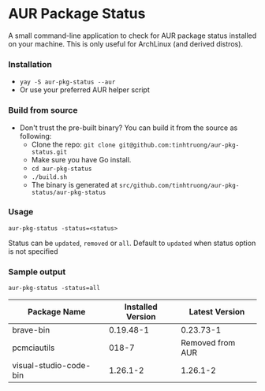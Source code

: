 # AUR Package Status #

A small command-line application to check for AUR package status installed on your machine.
This is only useful for ArchLinux (and derived distros).

### Installation ###

* `yay -S aur-pkg-status --aur`
* Or use your preferred AUR helper script

### Build from source ###
* Don't trust the pre-built binary? You can build it from the source as following:
  * Clone the repo: `git clone git@github.com:tinhtruong/aur-pkg-status.git`
  * Make sure you have Go install.
  * `cd aur-pkg-status`
  * `./build.sh`
  * The binary is generated at `src/github.com/tinhtruong/aur-pkg-status/aur-pkg-status`

### Usage ###
`aur-pkg-status -status=<status>`

Status can be `updated`, `removed` or `all`. Default to `updated` when status option is not specified

### Sample output ###

`aur-pkg-status -status=all`

| Package Name   	| Installed Version  	| Latest Version  	|
|---	|---	|---	|
| brave-bin  	| 0.19.48-1  	| 0.23.73-1  	|
| pcmciautils  	| 018-7  	| Removed from AUR  	|
| visual-studio-code-bin  	| 1.26.1-2  	| 1.26.1-2  	|

